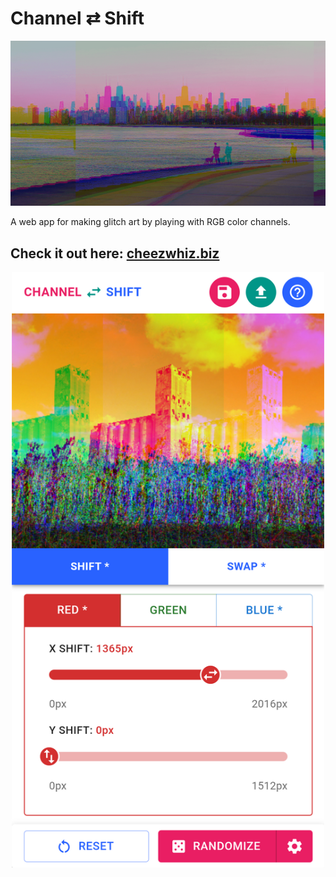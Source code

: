 # Channel ⇄ Shift

![Preview Image](public/channel-shift-preview.png)

A web app for making glitch art by playing with RGB color channels.

## Check it out here: [cheezwhiz.biz](https://cheezwhiz.biz)

<p align="center">
<img src="src/help-screenshots/channel-shift-ui.png" alt="UI screenshot" width="500px"/>
</p>
